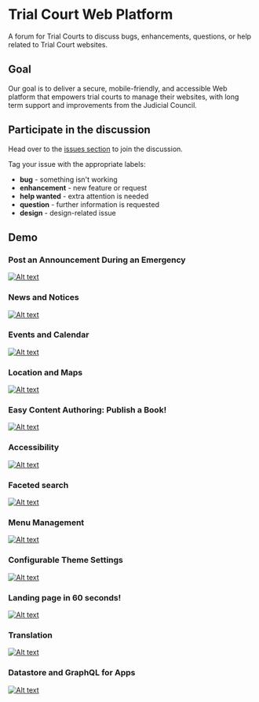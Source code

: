 # Trial Court Web Platform
A forum for Trial Courts to discuss bugs, enhancements, questions, or help related to Trial Court websites.

## Goal
Our goal is to deliver a secure, mobile-friendly, and accessible Web platform that empowers trial courts to manage their websites, with long term support and improvements from the Judicial Council.

## Participate in the discussion
Head over to the [issues section](https://github.com/JudicialCouncil/TrialCourt/issues) to join the discussion.

Tag your issue with the appropriate labels:
* **bug** - something isn't working
* **enhancement** - new feature or request
* **help wanted** - extra attention is needed
* **question** - further information is requested
* **design** - design-related issue

## Demo

### Post an Announcement During an Emergency 
[![Alt text](https://img.youtube.com/vi/z1Emdy1bjoU/0.jpg)](https://www.youtube.com/watch?v=z1Emdy1bjoU)

### News and Notices
[![Alt text](https://img.youtube.com/vi/gQeQMy7cci0/0.jpg)](https://www.youtube.com/watch?v=gQeQMy7cci0)

### Events and Calendar
[![Alt text](https://img.youtube.com/vi/AhkMU0L8T3s/0.jpg)](https://www.youtube.com/watch?v=AhkMU0L8T3s)

### Location and Maps
[![Alt text](https://img.youtube.com/vi/6rzYuww2f1E/0.jpg)](https://www.youtube.com/watch?v=6rzYuww2f1E)

### Easy Content Authoring: Publish a Book!
[![Alt text](https://img.youtube.com/vi/iB5YLezUJEg/0.jpg)](https://www.youtube.com/watch?v=iB5YLezUJEg)

### Accessibility
[![Alt text](https://img.youtube.com/vi/f3qD2nOii1E/0.jpg)](https://www.youtube.com/watch?v=f3qD2nOii1E)

### Faceted search
[![Alt text](https://img.youtube.com/vi/IhQcy8hQCIU/0.jpg)](https://www.youtube.com/watch?v=IhQcy8hQCIU)

### Menu Management
[![Alt text](https://img.youtube.com/vi/aYm31T8cocg/0.jpg)](https://www.youtube.com/watch?v=aYm31T8cocg)

### Configurable Theme Settings
[![Alt text](https://img.youtube.com/vi/atF1ZR4oPQs/0.jpg)](https://www.youtube.com/watch?v=atF1ZR4oPQs)

### Landing page in 60 seconds!
[![Alt text](https://img.youtube.com/vi/sigyR4dh56Y/0.jpg)](https://www.youtube.com/watch?v=sigyR4dh56Y)

### Translation
[![Alt text](https://img.youtube.com/vi/RBqQhdTakI8/0.jpg)](https://www.youtube.com/watch?v=RBqQhdTakI8)

### Datastore and GraphQL for Apps
[![Alt text](https://img.youtube.com/vi/SqEBeki5Zy8/0.jpg)](https://www.youtube.com/watch?v=SqEBeki5Zy8)
